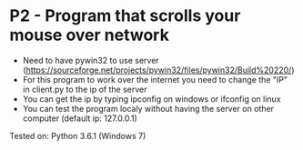 # P2 - Program that scrolls your mouse over network

- Need to have pywin32 to use server (https://sourceforge.net/projects/pywin32/files/pywin32/Build%20220/)
- For this program to work over the internet you need to change the "IP" in client.py to the ip of the server
- You can get the ip by typing ipconfig on windows or ifconfig on linux
- You can test the program localy without having the server on other computer (default ip: 127.0.0.1)

Tested on: Python 3.6.1 (Windows 7)
